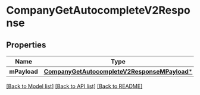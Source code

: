 # CompanyGetAutocompleteV2Response

## Properties
Name | Type | Description | Notes
------------ | ------------- | ------------- | -------------
**mPayload** | [**CompanyGetAutocompleteV2ResponseMPayload***](CompanyGetAutocompleteV2ResponseMPayload.md) |  | 

[[Back to Model list]](../README.md#documentation-for-models) [[Back to API list]](../README.md#documentation-for-api-endpoints) [[Back to README]](../README.md)


